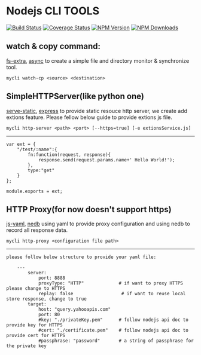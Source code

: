 # Nodejs CLI TOOLS
[![Build Status](https://travis-ci.org/unclebean/mycli.svg?branch=master)](https://travis-ci.org/unclebean/mycli)
[![Coverage Status](https://coveralls.io/repos/unclebean/mycli/badge.svg?branch=master&service=github)](https://coveralls.io/github/unclebean/mycli?branch=master)
[![NPM Version][npm-image]][npm-url]
  [![NPM Downloads][downloads-image]][downloads-url]
## watch & copy command:

[fs-extra](https://github.com/jprichardson/node-fs-extra), [async](https://github.com/caolan/async)
	to create a simple file and directory monitor & synchronize tool.

	mycli watch-cp <source> <destination>

## SimpleHTTPServer(like python one)
[serve-static](https://github.com/expressjs/serve-static), [express](https://github.com/strongloop/express) to provide static resouce http server, we create add extions feature. Please fellow below guide to provide extions js file.

	mycli http-server <path> <port> [--https=true] [-e extionsService.js]
---------------------------------------------------------
	var ext = {
  		"/test/:name":{
    		fn:function(request, response){
      			response.send(request.params.name+' Hello World!');
    		},
    		type:"get"
  		}
	};

	module.exports = ext;

## HTTP Proxy(for now doesn't support https)
[js-yaml](https://github.com/nodeca/js-yaml), [nedb](https://github.com/louischatriot/nedb) using yaml to provide proxy configuration and using nedb to record all response data.

	mycli http-proxy <configuration file path>
------------------------------------------------------
	please follow below structure to provide your yaml file:

  		---
  			server:
    			port: 8888
    			proxyType: "HTTP"             # if want to proxy HTTPS please change to HTTPS
    			replay: false				   # if want to reuse local store response, change to true
  			target:
    			host: "query.yahooapis.com"
    			port: 80
    			#key: "./privateKey.pem"      # follow nodejs api doc to provide key for HTTPS
    			#cert: "./certificate.pem"    # follow nodejs api doc to provide cert for HTTPS
    			#passphrase: "password"       # a string of passphrase for the private key

[npm-image]: https://img.shields.io/npm/v/mycli.svg
[npm-url]: https://npmjs.org/package/mycli
[downloads-image]: https://img.shields.io/npm/dm/mycli.svg
[downloads-url]: https://npmjs.org/package/mycli